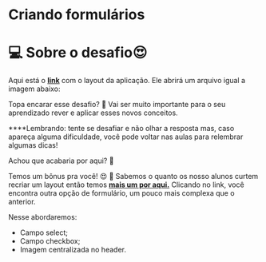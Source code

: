 # Criando formulários

# 💻 Sobre o desafio😍

Aqui está o **[link](https://www.figma.com/file/Nws1KWB7DyXBw8L6wXb9mp/Stage-03---Formul%C3%A1rio-intermedi%C3%A1rio/duplicate)** com o layout da aplicação. Ele abrirá um arquivo igual a imagem abaixo:

Topa encarar esse desafio? **💜**
Vai ser muito importante para o seu aprendizado rever e aplicar esses novos conceitos. 

****Lembrando: tente se desafiar e não olhar a resposta mas, caso apareça alguma dificuldade, você pode voltar nas aulas para relembrar algumas dicas!

Achou que acabaria por aqui? 👀

Temos um bônus pra você! 😍 💜
Sabemos o quanto os nosso alunos curtem recriar um layout então temos [**mais um por aqui.**](https://www.figma.com/file/fnZyJHs7eqNFAA7tUrKcsD/Stage-03---Formul%C3%A1rio-avan%C3%A7ado/duplicate)
Clicando no link, você encontra outra opção de formulário, um pouco mais complexa que o anterior.

Nesse abordaremos:

- Campo select;
- Campo checkbox;
- Imagem centralizada no header.